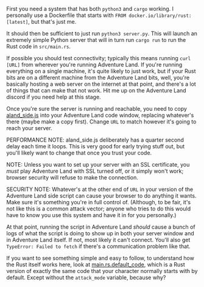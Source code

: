 First you need a system that has both `python3` and `cargo` working.  I personally use a Dockerfile that starts with `FROM docker.io/library/rust:[latest]`, but that's just me.

It should then be sufficient to just run `python3 server.py`.  This will launch an extremely simple Python server that will in turn run `cargo run` to run the Rust code in `src/main.rs`.

If possible you should test connectivity; typically this means running `curl [URL]` from wherever you're running Adventure Land.  If you're running everything on a single machine, it's quite likely to just work, but if your Rust bits are on a different machine from the Adventure Land bits, well, you're basically hosting a web server on the internet at that point, and there's a lot of things that can make that not work.  Hit me up on the Adventure Land discord if you need help at this stage.

Once you're sure the server is running and reachable, you need to copy [aland_side.js](aland_side.js) into your Adventure Land code window, replacing whatever's there (maybe make a copy first).  Change `URL` to match however it's going to reach your server.

PERFORMANCE NOTE: aland_side.js deliberately has a quarter second delay each time it loops.  This is very good for early trying stuff out, but you'll likely want to change that once you trust your code.

NOTE: Unless you want to set up your server with an SSL certificate, you *must* play Adventure Land with SSL turned off, or it simply won't work; browser security will refuse to make the connection.

SECURITY NOTE: Whatever's at the other end of `URL` in your version of the Adventure Land side script can cause your browser to do anything it wants.  Make sure it's something you're in full control of.  (Although, to be fair, it's not like this is a common attack vector; anyone who tries to do this would have to know you use this system and have it in for you personally.)

At that point, running the script in Adventure Land *should* cause a bunch of logs of what the script is doing to show up in both your server window and in Adventure Land itself.  If not, most likely it can't connect.  You'll also get `TypeError: Failed to fetch` if there's a communication problem like that.

If you want to see something simple and easy to follow, to understand how the Rust itself works here, look at [main.rs.default_code](src/main.rs.default_code), which is a Rust version of exactly the same code that your character normally starts with by default.  Except without the `attack_mode` variable, because why?
